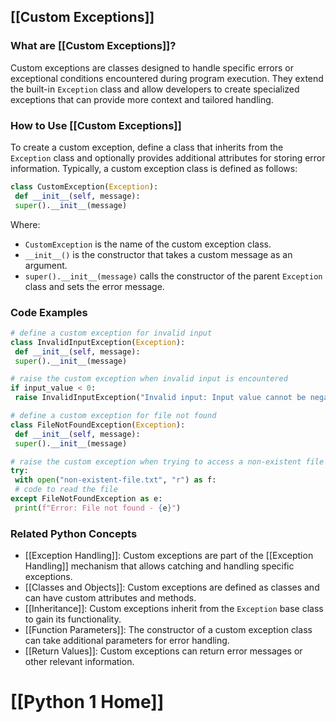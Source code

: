 ## [[Custom Exceptions]]

### What are [[Custom Exceptions]]?
Custom exceptions are classes designed to handle specific errors or exceptional conditions encountered during program execution. They extend the built-in `Exception` class and allow developers to create specialized exceptions that can provide more context and tailored handling.

### How to Use [[Custom Exceptions]]
To create a custom exception, define a class that inherits from the `Exception` class and optionally provides additional attributes for storing error information. Typically, a custom exception class is defined as follows:

```python
class CustomException(Exception):
 def __init__(self, message):
 super().__init__(message)
```

Where:

- `CustomException` is the name of the custom exception class.
- `__init__()` is the constructor that takes a custom message as an argument.
- `super().__init__(message)` calls the constructor of the parent `Exception` class and sets the error message.

### Code Examples
```python
# define a custom exception for invalid input
class InvalidInputException(Exception):
 def __init__(self, message):
 super().__init__(message)

# raise the custom exception when invalid input is encountered
if input_value < 0:
 raise InvalidInputException("Invalid input: Input value cannot be negative")
```

```python
# define a custom exception for file not found
class FileNotFoundException(Exception):
 def __init__(self, message):
 super().__init__(message)

# raise the custom exception when trying to access a non-existent file
try:
 with open("non-existent-file.txt", "r") as f:
 # code to read the file
except FileNotFoundException as e:
 print(f"Error: File not found - {e}")
```

### Related Python Concepts

- [[Exception Handling]]: Custom exceptions are part of the [[Exception Handling]] mechanism that allows catching and handling specific exceptions.
- [[Classes and Objects]]: Custom exceptions are defined as classes and can have custom attributes and methods.
- [[Inheritance]]: Custom exceptions inherit from the `Exception` base class to gain its functionality.
- [[Function Parameters]]: The constructor of a custom exception class can take additional parameters for error handling.
- [[Return Values]]: Custom exceptions can return error messages or other relevant information.
# [[Python 1 Home]]
